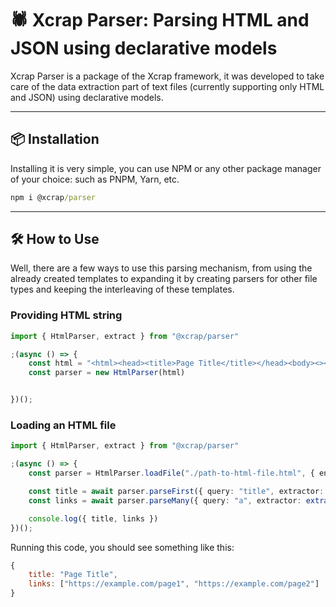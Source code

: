 # 🕷️ Xcrap Parser: Parsing HTML and JSON using declarative models

Xcrap Parser is a package of the Xcrap framework, it was developed to take care of the data extraction part of text files (currently supporting only HTML and JSON) using declarative models.

---

## 📦 Installation

Installing it is very simple, you can use NPM or any other package manager of your choice: such as PNPM, Yarn, etc.

```cmd
npm i @xcrap/parser
```

---

## 🛠️ How to Use

Well, there are a few ways to use this parsing mechanism, from using the already created templates to expanding it by creating parsers for other file types and keeping the interleaving of these templates.

### Providing HTML string

```ts
import { HtmlParser, extract } from "@xcrap/parser"

;(async () => {
    const html = "<html><head><title>Page Title</title></head><body><><></body></html>"
    const parser = new HtmlParser(html)


})();
```

### Loading an HTML file

```ts
import { HtmlParser, extract } from "@xcrap/parser"

;(async () => {
    const parser = HtmlParser.loadFile("./path-to-html-file.html", { encoding: "utf-8" })

    const title = await parser.parseFirst({ query: "title", extractor: extract("innerText") })
    const links = await parser.parseMany({ query: "a", extractor: extract("href", true) })

    console.log({ title, links })
})();

```

Running this code, you should see something like this:

```js
{
    title: "Page Title",
    links: ["https://example.com/page1", "https://example.com/page2"]
}
```